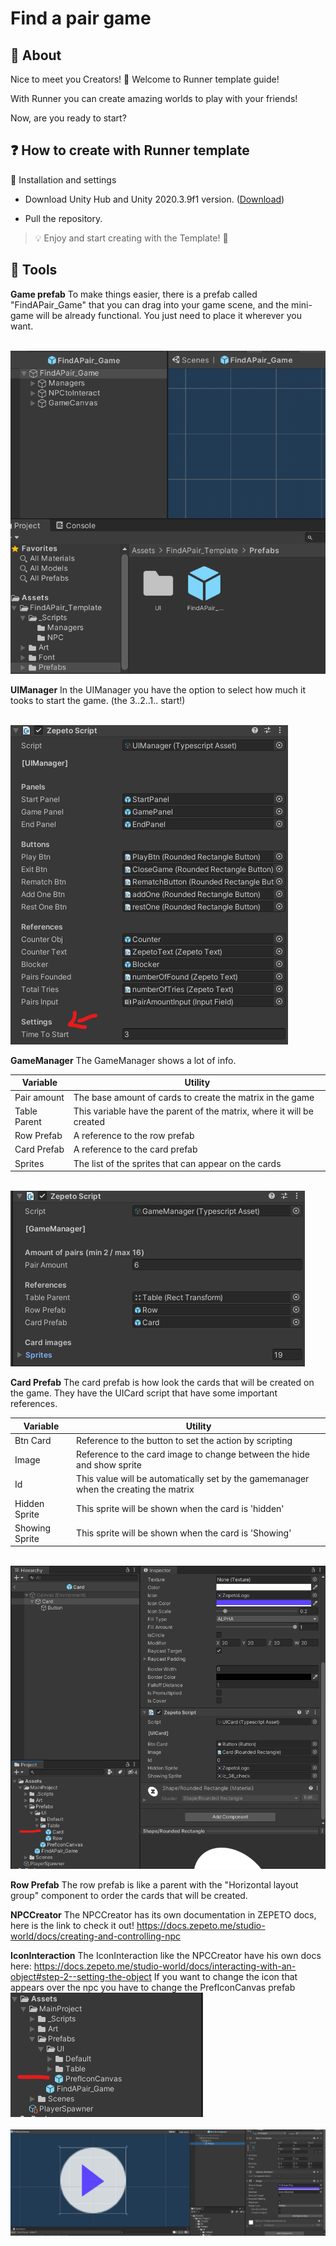
# Find a pair game

## 📢 About

Nice to meet you Creators! 👋 Welcome to Runner template guide!

With Runner you can create amazing worlds to play with your friends!

Now, are you ready to start?

  

## ❓ How to create with Runner template

:wrench: Installation and settings

- Download Unity Hub and Unity 2020.3.9f1 version. ([Download](https://unity.com/releases/editor/archive))

- Pull the repository.

  

> 💡 Enjoy and start creating with the Template! :tada:

  

## 🔨 Tools

**Game prefab**
To make things easier, there is a prefab called "FindAPair_Game" that you can drag into your game scene, and the mini-game will be already functional. You just need to place it wherever you want.

<br><img src = "docs/images/fapt_prefab.png" alt ="fapt prefab img"></img><br>

**UIManager**
In the UIManager you have the option to select how much it tooks to start the game. (the 3..2..1.. start!)

<br><img src = "docs/images/uimanager.png" alt = "uimanager img"></img><br>

**GameManager**
The GameManager shows a lot of info.

| Variable       | Utility                                                                                                     |
| -------------- | ----------------------------------------------------------------------------------------------------------- |
| Pair amount    | The base amount of cards to create the matrix in the game                                                   |
| Table Parent   | This variable have the parent of the matrix, where it will be created                                       |
| Row Prefab     | A reference to the row prefab                                                                               |
| Card Prefab    | A reference to the card prefab                                                                              |
| Sprites        | The list of the sprites that can appear on the cards                                                        |

<br><img src = "docs/images/gamemanager.png" alt = "gamemanager img"></img><br>

**Card Prefab**
The card prefab is how look the cards that will be created on the game.
They have the UICard script that have some important references.

| Variable       | Utility                                                                              |
| -------------- | ------------------------------------------------------------------------------------ |
| Btn Card       | Reference to the button to set the action by scripting                               |
| Image          | Reference to the card image to change between the hide and show sprite               |
| Id             | This value will be automatically set by the gamemanager when the creating the matrix |
| Hidden Sprite  | This sprite will be shown when the card is 'hidden'                                  |
| Showing Sprite | This sprite will be shown when the card is 'Showing'                                 |

<br><img src = "docs/images/cardprefab.png" alt = "gamemanager img"></img><br>

**Row Prefab**
The row prefab is like a parent with the "Horizontal layout group" component to order the cards that will be created.

**NPCCreator**
The NPCCreator has its own documentation in ZEPETO docs, here is the link to check it out! https://docs.zepeto.me/studio-world/docs/creating-and-controlling-npc

**IconInteraction**
The IconInteraction like the NPCCreator have his own docs here: 
https://docs.zepeto.me/studio-world/docs/interacting-with-an-object#step-2--setting-the-object
If you want to change the icon that appears over the npc you have to change the PrefIconCanvas prefab
<br><img src = "docs/images/IconInteractionPrefab.png" alt = "Icon Interaction Canvas img"></img><br>
<br><img src = "docs/images/IconInteractionCanvas.png" alt = "Icon Interaction Canvas img"></img><br>


